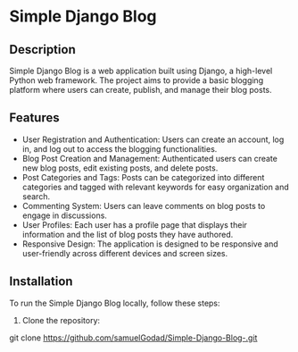 # Simple Django Blog

## Description

Simple Django Blog is a web application built using Django, a high-level Python web framework. The project aims to provide a basic blogging platform where users can create, publish, and manage their blog posts.

## Features

- User Registration and Authentication: Users can create an account, log in, and log out to access the blogging functionalities.
- Blog Post Creation and Management: Authenticated users can create new blog posts, edit existing posts, and delete posts.
- Post Categories and Tags: Posts can be categorized into different categories and tagged with relevant keywords for easy organization and search.
- Commenting System: Users can leave comments on blog posts to engage in discussions.
- User Profiles: Each user has a profile page that displays their information and the list of blog posts they have authored.
- Responsive Design: The application is designed to be responsive and user-friendly across different devices and screen sizes.

## Installation

To run the Simple Django Blog locally, follow these steps:

1. Clone the repository:


git clone https://github.com/samuelGodad/Simple-Django-Blog-.git